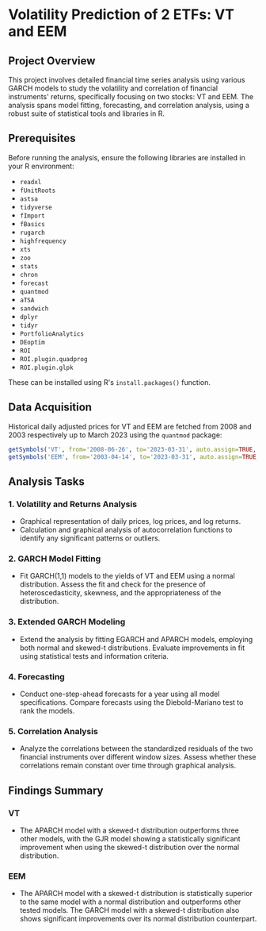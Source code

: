 # Volatility Prediction of 2 ETFs: VT and EEM

## Project Overview

This project involves detailed financial time series analysis using various GARCH models to study the volatility and correlation of financial instruments' returns, specifically focusing on two stocks: VT and EEM. The analysis spans model fitting, forecasting, and correlation analysis, using a robust suite of statistical tools and libraries in R.

## Prerequisites

Before running the analysis, ensure the following libraries are installed in your R environment:

- `readxl`
- `fUnitRoots`
- `astsa`
- `tidyverse`
- `fImport`
- `fBasics`
- `rugarch`
- `highfrequency`
- `xts`
- `zoo`
- `stats`
- `chron`
- `forecast`
- `quantmod`
- `aTSA`
- `sandwich`
- `dplyr`
- `tidyr`
- `PortfolioAnalytics`
- `DEoptim`
- `ROI`
- `ROI.plugin.quadprog`
- `ROI.plugin.glpk`

These can be installed using R's `install.packages()` function.

## Data Acquisition

Historical daily adjusted prices for VT and EEM are fetched from 2008 and 2003 respectively up to March 2023 using the `quantmod` package:

```R
getSymbols('VT', from='2008-06-26', to='2023-03-31', auto.assign=TRUE, periodicity='daily')
getSymbols('EEM', from='2003-04-14', to='2023-03-31', auto.assign=TRUE, periodicity='daily')
```

## Analysis Tasks

### 1. **Volatility and Returns Analysis**
   - Graphical representation of daily prices, log prices, and log returns.
   - Calculation and graphical analysis of autocorrelation functions to identify any significant patterns or outliers.

### 2. **GARCH Model Fitting**
   - Fit GARCH(1,1) models to the yields of VT and EEM using a normal distribution. Assess the fit and check for the presence of heteroscedasticity, skewness, and the appropriateness of the distribution.

### 3. **Extended GARCH Modeling**
   - Extend the analysis by fitting EGARCH and APARCH models, employing both normal and skewed-t distributions. Evaluate improvements in fit using statistical tests and information criteria.

### 4. **Forecasting**
   - Conduct one-step-ahead forecasts for a year using all model specifications. Compare forecasts using the Diebold-Mariano test to rank the models.

### 5. **Correlation Analysis**
   - Analyze the correlations between the standardized residuals of the two financial instruments over different window sizes. Assess whether these correlations remain constant over time through graphical analysis.

## Findings Summary

### VT
- The APARCH model with a skewed-t distribution outperforms three other models, with the GJR model showing a statistically significant improvement when using the skewed-t distribution over the normal distribution.

### EEM
- The APARCH model with a skewed-t distribution is statistically superior to the same model with a normal distribution and outperforms other tested models. The GARCH model with a skewed-t distribution also shows significant improvements over its normal distribution counterpart.
